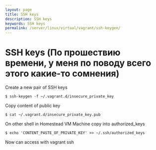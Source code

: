 ```yaml
---
layout: page
title: SSH keys
description: SSH keys
keywords: SSH keys
permalink: /server/linux/virtual/vagrant/ssh-keygen/
---
```


# SSH keys (По прошествию времени, у меня по поводу всего этого какие-то сомнения)

Create a new pair of SSH keys

    $ ssh-keygen -f ~/.vagrant.d/insecure_private_key

Copy content of public key

    $ cat ~/.vagrant.d/insecure_private_key.pub

On other shell in Homestead VM Machine copy into authorized_keys

    $ echo 'CONTENT_PASTE_OF_PRIVATE_KEY' >> ~/.ssh/authorized_keys

Now can access with vagrant ssh
